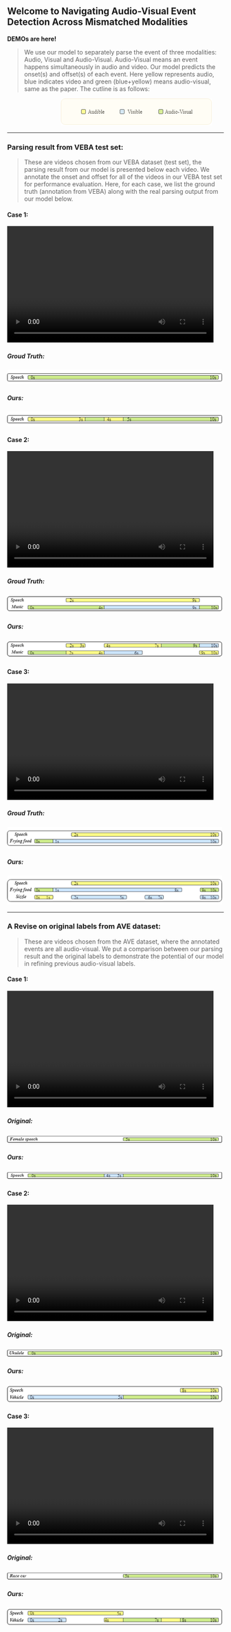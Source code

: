 ## Welcome to Navigating Audio-Visual Event Detection Across Mismatched Modalities

**DEMOs are here!**

> We use our model to separately parse the event of three modalities: Audio, Visual and Audio-Visual. Audio-Visual means an event happens simultaneously in audio and video.
> Our model predicts the onset(s) and offset(s) of each event. Here yellow represents audio, blue indicates video and green (blue+yellow) means audio-visual, same as the paper.
> The cutline is as follows:

<img src="src/multimodal/cutline.png"  alt="cutline" width="352" height="62" hspace="125"/>

***

### Parsing result from VEBA test set: 
> These are videos chosen from our VEBA dataset (test set), the parsing result from our model is presented below each video.
> We annotate the onset and offset for all of the videos in our VEBA test set for performance evaluation.
> Here, for each case, we list the ground truth (annotation from VEBA) along with the real parsing output from our model below.

#### Case 1:

<video width="480" height="270" controls>
    <source src="src/multimodal/VEBA/1HNGJDppKG0_60.000_70.000.mp4" type="video/mp4">
</video>

##### Groud Truth:

<img src="src/multimodal/VEBA/1HNGJDppKG0_gt.png" alt="1HNGJDppKG0_0" width="500" height="34"/>

##### Ours:

<img src="src/multimodal/VEBA/1HNGJDppKG0_ours.png" alt="1HNGJDppKG0_1" width="500" height="34"/>

#### Case 2:

<video width="480" height="270" controls>
    <source src="src/multimodal/VEBA/-2RPPODqLy4_30.000_40.000.mp4" type="video/mp4">
</video>

##### Groud Truth:

<img src="src/multimodal/VEBA/-2RPPODqLy4_gt.png" alt="-2RPPODqLy4_0" width="500" height="42"/>

##### Ours:

<img src="src/multimodal/VEBA/-2RPPODqLy4_ours.png" alt="-2RPPODqLy4_1" width="500" height="42"/>

#### Case 3:

<video width="480" height="270" controls>
    <source src="src/multimodal/VEBA/Am5GHLnpl44_30.000_40.000.mp4" type="video/mp4">
</video>

##### Groud Truth:

<img src="src/multimodal/VEBA/Am5GHLnpl44_gt.png" alt="Am5GHLnpl44_0" width="500" height="50"/>

##### Ours:

<img src="src/multimodal/VEBA/Am5GHLnpl44_ours.png" alt="Am5GHLnpl44_1" width="500" height="67"/>

***

### A Revise on original labels from AVE dataset: 
> These are videos chosen from the AVE dataset, where the annotated events are all audio-visual. 
> We put a comparison between our parsing result and the original labels to demonstrate the potential of our model in refining previous audio-visual labels.

#### Case 1:

<video width="480" height="270" controls>
    <source src="src/multimodal/AVE/0lFf-HP86Q0.mp4" type="video/mp4">
</video>

##### Original:
<img src="src/multimodal/AVE/0lFf-HP86Q0_ori.png" alt="0lFf-HP86Q0_0" width="500" height="21"/>

##### Ours: 

<img src="src/multimodal/AVE/0lFf-HP86Q0_ours.png" alt="0lFf-HP86Q0_1" width="500" height="21"/>

#### Case 2:

<video width="480" height="270" controls>
    <source src="src/multimodal/AVE/16eUxQwxxbs.mp4" type="video/mp4">
</video>

##### Original:
<img src="src/multimodal/AVE/16eUxQwxxbs_ori.png" alt="22olCB3wQaA_0" width="500" height="21"/>

##### Ours: 

<img src="src/multimodal/AVE/16eUxQwxxbs_ours.png" alt="22olCB3wQaA_1" width="500" height="42"/>

#### Case 3:

<video width="480" height="270" controls>
    <source src="src/multimodal/AVE/22olCB3wQaA.mp4" type="video/mp4">
</video>

##### Original:

<img src="src/multimodal/AVE/22olCB3wQaA_ori.png" alt="22olCB3wQaA_0" width="500" height="21"/>

##### Ours:

<img src="src/multimodal/AVE/22olCB3wQaA_ours.png" alt="22olCB3wQaA_1" width="500" height="42"/>
